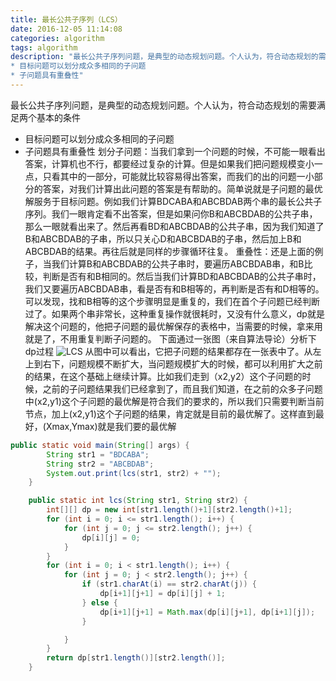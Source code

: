 ```yaml
---
title: 最长公共子序列（LCS）
date: 2016-12-05 11:14:08
categories: algorithm
tags: algorithm
description: "最长公共子序列问题，是典型的动态规划问题。个人认为，符合动态规划的需要满足两个基本的条件
* 目标问题可以划分成众多相同的子问题
* 子问题具有重叠性"
---
```

最长公共子序列问题，是典型的动态规划问题。个人认为，符合动态规划的需要满足两个基本的条件
* 目标问题可以划分成众多相同的子问题
* 子问题具有重叠性
划分子问题：当我们拿到一个问题的时候，不可能一眼看出答案，计算机也不行，都要经过复杂的计算。但是如果我们把问题规模变小一点，只看其中的一部分，可能就比较容易得出答案，而我们的出的问题一小部分的答案，对我们计算出此问题的答案是有帮助的。简单说就是子问题的最优解服务于目标问题。例如我们计算BDCABA和ABCBDAB两个串的最长公共子序列。我们一眼肯定看不出答案，但是如果问你B和ABCBDAB的公共子串，那么一眼就看出来了。然后再看BD和ABCBDAB的公共子串，因为我们知道了B和ABCBDAB的子串，所以只关心D和ABCBDAB的子串，然后加上B和ABCBDAB的结果。再往后就是同样的步骤循环往复。
重叠性：还是上面的例子，当我们计算B和ABCBDAB的公共子串时，要遍历ABCBDAB串，和B比较，判断是否有和B相同的。然后当我们计算BD和ABCBDAB的公共子串时，我们又要遍历ABCBDAB串，看是否有和B相等的，再判断是否有和D相等的。可以发现，找和B相等的这个步骤明显是重复的，我们在首个子问题已经判断过了。如果两个串非常长，这种重复操作就很耗时，又没有什么意义，dp就是解决这个问题的，他把子问题的最优解保存的表格中，当需要的时候，拿来用就是了，不用重复判断子问题的。
下面通过一张图（来自算法导论）分析下dp过程
![LCS][1]
从图中可以看出，它把子问题的结果都存在一张表中了。从左上到右下，问题规模不断扩大，当问题规模扩大的时候，都可以利用扩大之前的结果，在这个基础上继续计算。比如我们走到（x2,y2）这个子问题的时候，之前的子问题结果我们已经拿到了，而且我们知道，在之前的众多子问题中(x2,y1)这个子问题的最优解是符合我们的要求的，所以我们只需要判断当前节点，加上(x2,y1)这个子问题的结果，肯定就是目前的最优解了。这样直到最好，(Xmax,Ymax)就是我们要的最优解
```java
public static void main(String[] args) {
        String str1 = "BDCABA";
        String str2 = "ABCBDAB";
        System.out.print(lcs(str1, str2) + "");
    }

    public static int lcs(String str1, String str2) {
        int[][] dp = new int[str1.length()+1][str2.length()+1];
        for (int i = 0; i <= str1.length(); i++) {
            for (int j = 0; j <= str2.length(); j++) {
                dp[i][j] = 0;
            }
        }
        for (int i = 0; i < str1.length(); i++) {
            for (int j = 0; j < str2.length(); j++) {
                if (str1.charAt(i) == str2.charAt(j)) {
                    dp[i+1][j+1] = dp[i][j] + 1;
                } else {
                    dp[i+1][j+1] = Math.max(dp[i][j+1], dp[i+1][j]);
                }

            }
        }
        return dp[str1.length()][str2.length()];
    }
```


  [1]: http://ofy9dm2ii.bkt.clouddn.com/image/article/dp.png